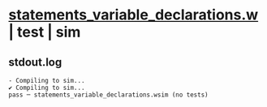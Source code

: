 # [statements_variable_declarations.w](../../../../examples/tests/valid/statements_variable_declarations.w) | test | sim

## stdout.log
```log
- Compiling to sim...
✔ Compiling to sim...
pass ─ statements_variable_declarations.wsim (no tests)
```

